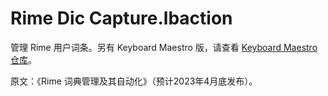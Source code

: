 # Rime Dic Capture.lbaction

管理 Rime 用户词条。另有 Keyboard Maestro 版，请查看 [Keyboard Maestro 仓库](https://github.com/BlackwinMin/Keyboard-Maestro-gallery/tree/master/Rime%20Remover)。

原文：《Rime 词典管理及其自动化》（预计2023年4月底发布）。